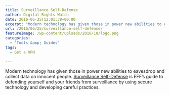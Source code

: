 ```yaml
---
title: Surveillance Self-Defense
author: Digital Rights Watch
date: 2016-06-25T12:01:38+00:00
excerpt: "Modern technology has given those in power new abilities to eavesdrop and collect data on innocent people. Surveillance Self-Defense is EFF's guide to defending yourself and your friends from surveillance by using secure technology and developing careful practices."
url: /2016/06/25/surveillance-self-defense/
featureImage: /wp-content/uploads/2016/10/logo.png
categories:
  - 'Tools &amp; Guides'
tags:
  - Get a VPN

---
```

Modern technology has given those in power new abilities to eavesdrop and collect data on innocent people. [Surveillance Self-Defense][1] is EFF&#8217;s guide to defending yourself and your friends from surveillance by using secure technology and developing careful practices.

 [1]: https://ssd.eff.org/